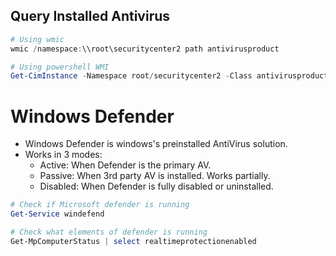 ## Query Installed Antivirus
```powershell
# Using wmic 
wmic /namespace:\\root\securitycenter2 path antivirusproduct

# Using powershell WMI
Get-CimInstance -Namespace root/securitycenter2 -Class antivirusproduct
```

# Windows Defender
- Windows Defender is windows's preinstalled AntiVirus solution.
- Works in 3 modes:
	- Active: When Defender is the primary AV.
	- Passive: When 3rd party AV is installed. Works partially.
	- Disabled: When Defender is fully disabled or uninstalled.
```powershell
# Check if Microsoft defender is running
Get-Service windefend

# Check what elements of defender is running 
Get-MpComputerStatus | select realtimeprotectionenabled
```

